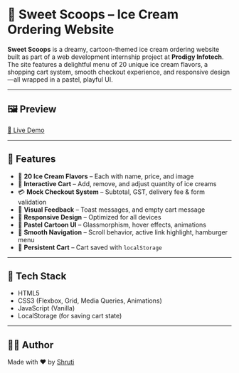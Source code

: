 # 🍦 Sweet Scoops – Ice Cream Ordering Website

**Sweet Scoops** is a dreamy, cartoon-themed ice cream ordering website built as part of a web development internship project at **Prodigy Infotech**. The site features a delightful menu of 20 unique ice cream flavors, a shopping cart system, smooth checkout experience, and responsive design—all wrapped in a pastel, playful UI.

---

## 🖼️ Preview

[🔗 Live Demo](https://shrutiji007.github.io/PRODIGY_WD_01/) 

---

## 📌 Features

- 🍨 **20 Ice Cream Flavors** – Each with name, price, and image  
- 🛒 **Interactive Cart** – Add, remove, and adjust quantity of ice creams  
- 💳 **Mock Checkout System** – Subtotal, GST, delivery fee & form validation  
- 🎉 **Visual Feedback** – Toast messages, and empty cart message  
- 📱 **Responsive Design** – Optimized for all devices  
- 🎀 **Pastel Cartoon UI** – Glassmorphism, hover effects, animations  
- 🚀 **Smooth Navigation** – Scroll behavior, active link highlight, hamburger menu  
- 💾 **Persistent Cart** – Cart saved with `localStorage`

---

## 🧠 Tech Stack

- HTML5  
- CSS3 (Flexbox, Grid, Media Queries, Animations)  
- JavaScript (Vanilla)  
- LocalStorage (for saving cart state)


---

## 🧑‍💻 Author

Made with ❤️ by [Shruti](https://github.com/Shrutij007)

